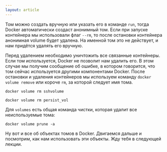 ```yaml
---
layout: article
---
```


Том можно создать вручную или указать его в команде `run`, тогда Docker автоматически создаст анонимный том. Если при запуске контейнера мы использовали флаг `--rm`, то после остановки контейнера анонимная volume будет удалена. На именной том это не действует, и нам придётся удалять его вручную.

Перед удалением необходимо уничтожить все связанные контейнеры. Если том используется, Docker не позволит нам удалить его. В этом случае мы получим сообщение об ошибке, в котором говорится, что том сейчас используется другими компонентами Docker. После остановки и удаления контейнеров мы используем команду `docker volume remove` или короче `rm`, за которой следует имя тома.

```
docker volume rm sshvolume
```

```
docker volume rm persist_vol
```

Для `volumes` есть общая команда чистки, которая удалит все неиспользуемые тома:

```
docker volume prune -a
```

Ну вот и все об объектах томов в Docker. Двигаемся дальше и посмотрим, как нам использовать эти объекты. Жду тебя в следующей лекции.
